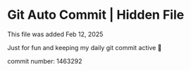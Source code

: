 # Git Auto Commit | Hidden File

This file was added Feb 12, 2025

Just for fun and keeping my daily git commit active 🤪

commit number: 1463292
